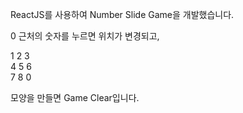 ReactJS를 사용하여 Number Slide Game을 개발했습니다.

0 근처의 숫자를 누르면 위치가 변경되고,

1 2 3<br>
4 5 6<br>
7 8 0<br>

모양을 만들면 Game Clear입니다.

